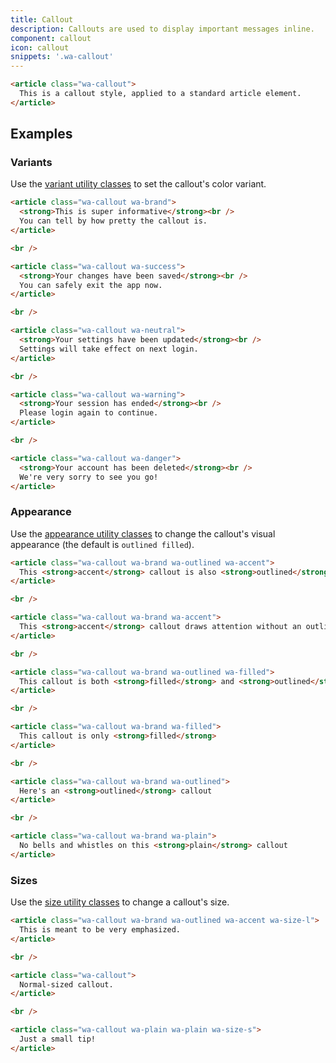 ```yaml
---
title: Callout
description: Callouts are used to display important messages inline.
component: callout
icon: callout
snippets: '.wa-callout'
---
```


```html {.example}
<article class="wa-callout">
  This is a callout style, applied to a standard article element.
</article>
```

## Examples

### Variants

Use the [variant utility classes](../utilities/color.md) to set the callout's color variant.

```html {.example}
<article class="wa-callout wa-brand">
  <strong>This is super informative</strong><br />
  You can tell by how pretty the callout is.
</article>

<br />

<article class="wa-callout wa-success">
  <strong>Your changes have been saved</strong><br />
  You can safely exit the app now.
</article>

<br />

<article class="wa-callout wa-neutral">
  <strong>Your settings have been updated</strong><br />
  Settings will take effect on next login.
</article>

<br />

<article class="wa-callout wa-warning">
  <strong>Your session has ended</strong><br />
  Please login again to continue.
</article>

<br />

<article class="wa-callout wa-danger">
  <strong>Your account has been deleted</strong><br />
  We're very sorry to see you go!
</article>
```

### Appearance

Use the [appearance utility classes](../utilities/appearance.md) to change the callout's visual appearance (the default is `outlined filled`).

```html {.example}
<article class="wa-callout wa-brand wa-outlined wa-accent">
  This <strong>accent</strong> callout is also <strong>outlined</strong>
</article>

<br />

<article class="wa-callout wa-brand wa-accent">
  This <strong>accent</strong> callout draws attention without an outline
</article>

<br />

<article class="wa-callout wa-brand wa-outlined wa-filled">
  This callout is both <strong>filled</strong> and <strong>outlined</strong>
</article>

<br />

<article class="wa-callout wa-brand wa-filled">
  This callout is only <strong>filled</strong>
</article>

<br />

<article class="wa-callout wa-brand wa-outlined">
  Here's an <strong>outlined</strong> callout
</article>

<br />

<article class="wa-callout wa-brand wa-plain">
  No bells and whistles on this <strong>plain</strong> callout
</article>
```

### Sizes

Use the [size utility classes](../utilities/size.md) to change a callout's size.

```html {.example}
<article class="wa-callout wa-brand wa-outlined wa-accent wa-size-l">
  This is meant to be very emphasized.
</article>

<br />

<article class="wa-callout">
  Normal-sized callout.
</article>

<br />

<article class="wa-callout wa-plain wa-plain wa-size-s">
  Just a small tip!
</article>
```

